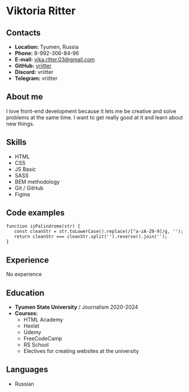 # Viktoria Ritter

## Contacts
   * **Location:** Tyumen, Russia
   * **Phone:** 8-992-306-84-96
   * **E-mail:** vika.ritter.03@gmail.com
   * **GitHub:**  [vriitter](адрес  "https://github.com/Vriitter")
   * **Discord:** vriitter
   * **Telegram:** vriitter

## About me
I love front-end development because it lets me be creative and solve problems at the same time. I  want to get really good at it and learn about new things.  

## Skills
   * HTML
   * CSS
   * JS Basic
   * SASS
   * BEM methodology
   * Git / GitHub
   * Figma

## Code examples
```
function isPalindrome(str) {
   const cleanStr = str.toLowerCase().replace(/[^a-zA-Z0-9]/g, '');
   return cleanStr === cleanStr.split('').reverse().join('');
}
```
## Experience
No experience

## Education
   * **Tyumen State University** / Journalism 2020-2024
   * **Courses:**
      + HTML Academy
      + Hexlet
      + Udemy
      + FreeCodeCamp
      + RS School
      + Electives for creating websites at the university

## Languages
   * Russian

